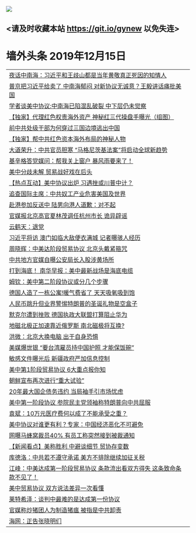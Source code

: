 
<tr>
  <td align=center><img src="https://cdn.jsdelivr.net/gh/gyoupiodf/im1/%E5%BE%AE%E4%BF%A1%E8%AF%B4%E6%98%8E4.jpg" /></td>  
</tr>

## <请及时收藏本站 https://git.io/gynew 以免失连> </a>
# 墙外头条 2019年12月15日</a>

<table>
<tr><td colspan="2" align="left"><a href="https://xball.casa/oo.aspx?name=c1106998&key=eqxowaguscvmxdgc&from=gy">夜话中南海：习近平和王歧山都是当年黄敬真正死因的知情人</a></td></tr>
<tr><td colspan="2" align="left"><a href="https://xball.casa/oo.aspx?name=c1106994&key=eqxowaguscvmxdgc&from=gy">普京把习近平给卖了 中南海郁闷 对新协议无诚意？王毅讲话痛批美国</a></td></tr>
<tr><td colspan="2" align="left"><a href="https://xball.casa/oo.aspx?name=c1106993&key=eqxowaguscvmxdgc&from=gy">学者谈美中协议:中南海已陷混乱破裂 中下层仍未觉察</a></td></tr>
<tr><td colspan="2" align="left"><a href="https://xball.casa/oo.aspx?name=c1107032&key=eqxowaguscvmxdgc&from=gy">【独家】代理红色权贵海外资产 神秘红三代操盘手曝光（组图）</a></td></tr>
<tr><td colspan="2" align="left"><a href="https://xball.casa/oo.aspx?name=c1107007&key=eqxowaguscvmxdgc&from=gy">前中共处级干部为何穿过三国边境逃出中国</a></td></tr>
<tr><td colspan="2" align="left"><a href="https://xball.casa/oo.aspx?name=c1107012&key=eqxowaguscvmxdgc&from=gy">【独家】帮中共红色资本海外布局的神秘人物</a></td></tr>
<tr><td colspan="2" align="left"><a href="https://xball.casa/oo.aspx?name=c1107015&key=eqxowaguscvmxdgc&from=gy">大道荣升：中共官员胆寒 “马格尼茨基法案”将启动全球新趋势</a></td></tr>
<tr><td colspan="2" align="left"><a href="https://xball.casa/oo.aspx?name=c1107017&key=eqxowaguscvmxdgc&from=gy">基辛格答党媒问：帮我关上窗户 暴风雨要来了！</a></td></tr>
<tr><td colspan="2" align="left"><a href="https://xball.casa/oo.aspx?name=c1107025&key=eqxowaguscvmxdgc&from=gy">美中分歧未解 贸易战好戏在后头</a></td></tr>
<tr><td colspan="2" align="left"><a href="https://xball.casa/oo.aspx?name=c1107011&key=eqxowaguscvmxdgc&from=gy">【热点互动】美中协议出炉 习遇挫或川普中计？</a></td></tr>
<tr><td colspan="2" align="left"><a href="https://xball.casa/oo.aspx?name=c1106976&key=eqxowaguscvmxdgc&from=gy">追查国际主席：中共奴工产业危害美国及世界</a></td></tr>
<tr><td colspan="2" align="left"><a href="https://xball.casa/oo.aspx?name=c1107030&key=eqxowaguscvmxdgc&from=gy">赴港参加反送中 陆男向港人道歉：对不起</a></td></tr>
<tr><td colspan="2" align="left"><a href="https://xball.casa/oo.aspx?name=c1107037&key=eqxowaguscvmxdgc&from=gy">官媒报北京高官夏林茂调任杭州市长 诡异辟谣</a></td></tr>
<tr><td colspan="2" align="left"><a href="https://xball.casa/oo.aspx?name=c1107031&key=eqxowaguscvmxdgc&from=gy">云鹤天：退党</a></td></tr>
<tr><td colspan="2" align="left"><a href="https://xball.casa/oo.aspx?name=c1107056&key=eqxowaguscvmxdgc&from=gy">习近平将访 澳门如临大敌便衣满城 记者曝骇人经历</a></td></tr>
<tr><td colspan="2" align="left"><a href="https://xball.casa/oo.aspx?name=c1107014&key=eqxowaguscvmxdgc&from=gy">周晓辉：中美达阶段贸易协议 北京头戴紧箍咒</a></td></tr>
<tr><td colspan="2" align="left"><a href="https://xball.casa/oo.aspx?name=c1106992&key=eqxowaguscvmxdgc&from=gy">中共地方官媒自曝公安局长入股涉黄场所</a></td></tr>
<tr><td colspan="2" align="left"><a href="https://xball.casa/oo.aspx?name=c1106996&key=eqxowaguscvmxdgc&from=gy">打到海底！ 南华早报：美中最新战场是海底电缆</a></td></tr>
<tr><td colspan="2" align="left"><a href="https://xball.casa/oo.aspx?name=c1107013&key=eqxowaguscvmxdgc&from=gy">姆钦：美中第二阶段协议或分几个步骤</a></td></tr>
<tr><td colspan="2" align="left"><a href="https://xball.casa/oo.aspx?name=c1107049&key=eqxowaguscvmxdgc&from=gy">德国人造了一栋公寓!暖气费省了 天天吸氧吸到饱</a></td></tr>
<tr><td colspan="2" align="left"><a href="https://xball.casa/oo.aspx?name=c1107005&key=eqxowaguscvmxdgc&from=gy">人民币跳升但业界警惕特朗普的圣诞礼物是空盒子</a></td></tr>
<tr><td colspan="2" align="left"><a href="https://xball.casa/oo.aspx?name=c1107006&key=eqxowaguscvmxdgc&from=gy">默克尔遭到挫败 德国执政大联盟打算阻止华为</a></td></tr>
<tr><td colspan="2" align="left"><a href="https://xball.casa/oo.aspx?name=c1107050&key=eqxowaguscvmxdgc&from=gy">地磁北极正加速靠近俄罗斯 南北磁极将互换?</a></td></tr>
<tr><td colspan="2" align="left"><a href="https://xball.casa/oo.aspx?name=c1107016&key=eqxowaguscvmxdgc&from=gy">洪微：北京大换电脑 出于自身恐惧</a></td></tr>
<tr><td colspan="2" align="left"><a href="https://xball.casa/oo.aspx?name=c1107023&key=eqxowaguscvmxdgc&from=gy">美媒爆世银 “要台湾雇员持中国护照 才能保饭碗”</a></td></tr>
<tr><td colspan="2" align="left"><a href="https://xball.casa/oo.aspx?name=c1107004&key=eqxowaguscvmxdgc&from=gy">敏感文件曝光后 新疆政府严加信息控制</a></td></tr>
<tr><td colspan="2" align="left"><a href="https://xball.casa/oo.aspx?name=c1106988&key=eqxowaguscvmxdgc&from=gy">美中第1阶段贸易协议 6大重点报你知</a></td></tr>
<tr><td colspan="2" align="left"><a href="https://xball.casa/oo.aspx?name=c1107001&key=eqxowaguscvmxdgc&from=gy">朝鲜宣布再次进行“重大试验”</a></td></tr>
<tr><td colspan="2" align="left"><a href="https://xball.casa/oo.aspx?name=c1107040&key=eqxowaguscvmxdgc&from=gy">20年最大国企债务违约 当局袖手引市场忧虑</a></td></tr>
<tr><td colspan="2" align="left"><a href="https://xball.casa/oo.aspx?name=c1107002&key=eqxowaguscvmxdgc&from=gy">美中第一阶段协议 参院民主党领袖称特朗普向中共屈服</a></td></tr>
<tr><td colspan="2" align="left"><a href="https://xball.casa/oo.aspx?name=c1107042&key=eqxowaguscvmxdgc&from=gy">袁斌：10万元医疗费何以成了不能承受之重？</a></td></tr>
<tr><td colspan="2" align="left"><a href="https://xball.casa/oo.aspx?name=c1106995&key=eqxowaguscvmxdgc&from=gy">美中协议对谁更有利？专家：中国经济恶化不可避免</a></td></tr>
<tr><td colspan="2" align="left"><a href="https://xball.casa/oo.aspx?name=c1107036&key=eqxowaguscvmxdgc&from=gy">网曝马蜂窝裁员40% 有员工称突然接到被裁通知</a></td></tr>
<tr><td colspan="2" align="left"><a href="https://xball.casa/oo.aspx?name=c1107027&key=eqxowaguscvmxdgc&from=gy">【新闻看点】美称胜利 中避谈细节 贸协存变数</a></td></tr>
<tr><td colspan="2" align="left"><a href="https://xball.casa/oo.aspx?name=c1107044&key=eqxowaguscvmxdgc&from=gy">库德洛：中共若不遵守承诺 美方不排除继续加征关税</a></td></tr>
<tr><td colspan="2" align="left"><a href="https://xball.casa/oo.aspx?name=c1107064&key=eqxowaguscvmxdgc&from=gy">江峰：中美达成第一阶段贸易协议 条款流出看双方得失 这条致命条款不见了！</a></td></tr>
<tr><td colspan="2" align="left"><a href="https://xball.casa/oo.aspx?name=c1107033&key=eqxowaguscvmxdgc&from=gy">美中贸易协议 双方说法差异一次看懂</a></td></tr>
<tr><td colspan="2" align="left"><a href="https://xball.casa/oo.aspx?name=c1106991&key=eqxowaguscvmxdgc&from=gy">莱特希泽：谈判中最难的是达成第一份协议</a></td></tr>
<tr><td colspan="2" align="left"><a href="https://xball.casa/oo.aspx?name=c1107029&key=eqxowaguscvmxdgc&from=gy">官媒称炒猪团人为制造猪瘟 被指是中共卸责</a></td></tr>
<tr><td colspan="2" align="left"><a href="https://xball.casa/oo.aspx?name=c1107043&key=eqxowaguscvmxdgc&from=gy">海网：正告张晓明们</a></td></tr>

</table>
